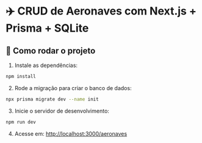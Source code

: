 # ✈️ CRUD de Aeronaves com Next.js + Prisma + SQLite

## 🚀 Como rodar o projeto

1. Instale as dependências:
```bash
npm install
```

2. Rode a migração para criar o banco de dados:
```bash
npx prisma migrate dev --name init
```

3. Inicie o servidor de desenvolvimento:
```bash
npm run dev
```

4. Acesse em: [http://localhost:3000/aeronaves](http://localhost:3000)

